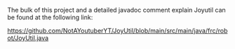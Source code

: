The bulk of this project and a detailed javadoc comment explain Joyutil
can be found at the following link:

https://github.com/NotAYoutuberYT/JoyUtil/blob/main/src/main/java/frc/robot/JoyUtil.java
